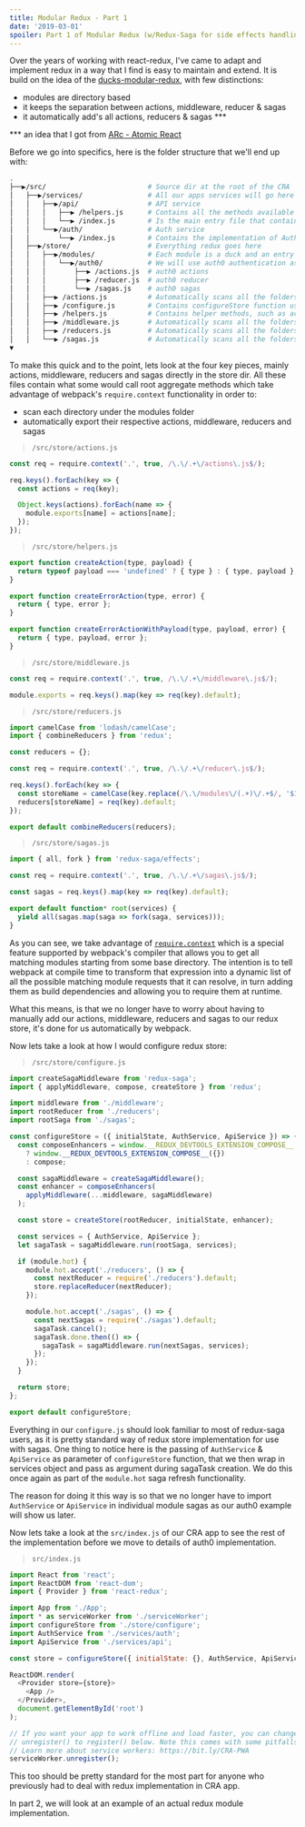 ```yaml
---
title: Modular Redux - Part 1
date: '2019-03-01'
spoiler: Part 1 of Modular Redux (w/Redux-Saga for side effects handling) implementation in CRA
---
```


Over the years of working with react-redux, I've came to adapt and implement redux in a way that I find is easy to maintain and extend.
It is build on the idea of the [ducks-modular-redux](https://github.com/erikras/ducks-modular-redux), with few distinctions:
 - modules are directory based
 - it keeps the separation between actions, middleware, reducer & sagas
 - it automatically add's all actions, reducers & sagas ***
 
 *** an idea that I got from [ARc - Atomic React](https://arc.js.org/)

Before we go into specifics, here is the folder structure that we'll end up with:
```bash
.
├──▶/src/                         # Source dir at the root of the CRA
│   ├──▶/services/                # All our apps services will go here
│   │   ├──▶/api/                 # API service 
│   │   │   ├──▶ /helpers.js      # Contains all the methods available in our API service
│   │   │   └──▶ /index.js        # Is the main entry file that contains API directory & default exports
│   │   └──▶/auth/                # Auth service
│   │       └──▶ /index.js        # Contains the implementation of AuthService (based on auth0-js driver) 
│   ├──▶/store/                   # Everything redux goes here
│   │   ├──▶/modules/             # Each module is a duck and an entry in redux store
│   │   │   └──▶/auth0/           # We will use auth0 authentication as an in-depth example
│   │   │       ├──▶ /actions.js  # auth0 actions
│   │   │       ├──▶ /reducer.js  # auth0 reducer
│   │   │       └──▶ /sagas.js    # auth0 sagas
│   │   ├──▶ /actions.js          # Automatically scans all the folders under modules dir and exports their actions
│   │   ├──▶ /configure.js        # Contains configureStore function used to initialize redux store
│   │   ├──▶ /helpers.js          # Contains helper methods, such as action creator helper functions
│   │   ├──▶ /middleware.js       # Automatically scans all the folders under modules dir and exports their middleware
│   │   ├──▶ /reducers.js         # Automatically scans all the folders under modules dir and exports their reducer
│   │   └──▶ /sagas.js            # Automatically scans all the folders under modules dir and exports their sagas
▼
```

To make this quick and to the point, lets look at the four key pieces, mainly actions, middleware, reducers and sagas directly in the store dir.
All these files contain what some would call root aggregate methods which take advantage of webpack's `require.context` functionality in order to:
 - scan each directory under the modules folder
 - automatically export their respective actions, middleware, reducers and sagas
 
> `/src/store/actions.js`
```js
const req = require.context('.', true, /\.\/.+\/actions\.js$/);

req.keys().forEach(key => {
  const actions = req(key);

  Object.keys(actions).forEach(name => {
    module.exports[name] = actions[name];
  });
});
```

> `/src/store/helpers.js`
```js
export function createAction(type, payload) {
  return typeof payload === 'undefined' ? { type } : { type, payload };
}

export function createErrorAction(type, error) {
  return { type, error };
}

export function createErrorActionWithPayload(type, payload, error) {
  return { type, payload, error };
}
```

> `/src/store/middleware.js`
```js
const req = require.context('.', true, /\.\/.+\/middleware\.js$/);

module.exports = req.keys().map(key => req(key).default);
```

> `/src/store/reducers.js`
```js
import camelCase from 'lodash/camelCase';
import { combineReducers } from 'redux';

const reducers = {};

const req = require.context('.', true, /\.\/.+\/reducer\.js$/);

req.keys().forEach(key => {
  const storeName = camelCase(key.replace(/\.\/modules\/(.+)\/.+$/, '$1'));
  reducers[storeName] = req(key).default;
});

export default combineReducers(reducers);
```

> `/src/store/sagas.js`
```js
import { all, fork } from 'redux-saga/effects';

const req = require.context('.', true, /\.\/.+\/sagas\.js$/);

const sagas = req.keys().map(key => req(key).default);

export default function* root(services) {
  yield all(sagas.map(saga => fork(saga, services)));
}
```

As you can see, we take advantage of [`require.context`](https://webpack.js.org/api/module-methods/#webpack) which is a special feature supported by webpack's compiler that allows you to get all matching modules starting from some base directory.
The intention is to tell webpack at compile time to transform that expression into a dynamic list of all the possible matching module requests that it can resolve, in turn adding them as build dependencies and allowing you to require them at runtime.

What this means, is that we no longer have to worry about having to manually add our actions, middleware, reducers and sagas to our redux store, it's done for us automatically by webpack.


Now lets take a look at how I would configure redux store:
> `/src/store/configure.js`
```js
import createSagaMiddleware from 'redux-saga';
import { applyMiddleware, compose, createStore } from 'redux';

import middleware from './middleware';
import rootReducer from './reducers';
import rootSaga from './sagas';

const configureStore = ({ initialState, AuthService, ApiService }) => {
  const composeEnhancers = window.__REDUX_DEVTOOLS_EXTENSION_COMPOSE__
    ? window.__REDUX_DEVTOOLS_EXTENSION_COMPOSE__({})
    : compose;

  const sagaMiddleware = createSagaMiddleware();
  const enhancer = composeEnhancers(
    applyMiddleware(...middleware, sagaMiddleware)
  );

  const store = createStore(rootReducer, initialState, enhancer);

  const services = { AuthService, ApiService };
  let sagaTask = sagaMiddleware.run(rootSaga, services);

  if (module.hot) {
    module.hot.accept('./reducers', () => {
      const nextReducer = require('./reducers').default;
      store.replaceReducer(nextReducer);
    });

    module.hot.accept('./sagas', () => {
      const nextSagas = require('./sagas').default;
      sagaTask.cancel();
      sagaTask.done.then(() => {
        sagaTask = sagaMiddleware.run(nextSagas, services);
      });
    });
  }

  return store;
};

export default configureStore;
```

Everything in our `configure.js` should look familiar to most of redux-saga users, as it is pretty standard way of redux store implementation for use with sagas.
One thing to notice here is the passing of `AuthService` & `ApiService` as parameter of `configureStore` function, that we then wrap in services object and pass as argument during sagaTask creation.
We do this once again as part of the `module.hot` saga refresh functionality.

The reason for doing it this way is so that we no longer have to import `AuthService` or `ApiService` in individual module sagas as our auth0 example will show us later.

Now lets take a look at the `src/index.js` of our CRA app to see the rest of the implementation before we move to details of auth0 implementation.

> `src/index.js`
```js
import React from 'react';
import ReactDOM from 'react-dom';
import { Provider } from 'react-redux';

import App from './App';
import * as serviceWorker from './serviceWorker';
import configureStore from './store/configure';
import AuthService from './services/auth';
import ApiService from './services/api';

const store = configureStore({ initialState: {}, AuthService, ApiService });

ReactDOM.render(
  <Provider store={store}>
    <App />
  </Provider>,
  document.getElementById('root')
);

// If you want your app to work offline and load faster, you can change
// unregister() to register() below. Note this comes with some pitfalls.
// Learn more about service workers: https://bit.ly/CRA-PWA
serviceWorker.unregister();
```

This too should be pretty standard for the most part for anyone who previously had to deal with redux implementation in CRA app.

In part 2, we will look at an example of an actual redux module implementation.
